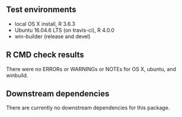 ## Test environments
* local OS X install, R 3.6.3 
* Ubuntu 16.04.6 LTS (on travis-ci), R 4.0.0
* win-builder (release and devel)

## R CMD check results
There were no ERRORs or WARNINGs or NOTEs for OS X, ubuntu, and winbuild.

## Downstream dependencies

There are currently no downstream dependencies for this package.

